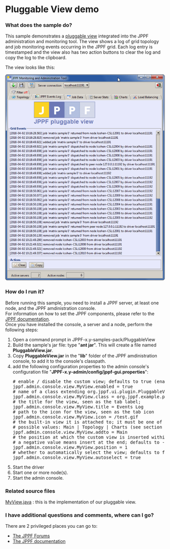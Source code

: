# Pluggable View demo

<h3>What does the sample do?</h3>
This sample demonstrates a <a href="">pluggable view</a> integrated into the JPPF administration and monitoring tool. The view shows a log of grid topology and job monitoring events occurring in the JPPF grid.
Each log entry is timestamped and the view also has two action buttons to clear the log and copy the log to the clipboard.

<p>The view looks like this:
<p><img src="images/EventsLog.gif"/>

<h3>How do I run it?</h3>
Before running this sample, you need to install a JPPF server, at least one node, and the JPPF amdinistration console.<br>
For information on how to set the JPPF components, please refer to the <a href="https://www.jppf.org/doc/6.2/index.php?title=Introduction">JPPF documentation</a>.<br>
Once you have installed the console, a server and a node, perform the following steps:
<ol class="samplesList">
  <li>Open a command prompt in JPPF-x.y-samples-pack/PluggableView</li>
  <li>Build the sample's jar file: type "<b>ant jar</b>". This will create a file named <b>PluggableView.jar</b>.
  <li>Copy <b>PluggableView.jar</b> in the "<b>lib</b>" folder of the JPPF amdinistration console, to add it to the console's classpath.</li>
  <li>add the following configuration properties to the admin console's configuration file "<b>JPPF-x.y-admin/config/jppf-gui.properties</b>":
<pre class="prettyprint lang-conf">
# enable / disable the custom view; defaults to true (enabled)
jppf.admin.console.view.MyView.enabled = true
# name of a class extending org.jppf.ui.plugin.PluggableView
jppf.admin.console.view.MyView.class = org.jppf.example.pluggableview.MyView
# the title for the view, seen as the tab label;
jppf.admin.console.view.MyView.title = Events Log
# path to the icon for the view, seen as the tab icon
jppf.admin.console.view.MyView.icon = /test.gif
# the built-in view it is attached to; it must be one of the tabbed panes of the console
# possible values: Main | Topology | Charts (see section below for their definition)
jppf.admin.console.view.MyView.addto = Main
# the position at which the custom view is inserted within the enclosing tabbed pane
# a negative value means insert at the end; defaults to -1 (insert at the end)
jppf.admin.console.view.MyView.position = 1
# whether to automatically select the view; defaults to false
jppf.admin.console.view.MyView.autoselect = true
</pre>
  </li>
  <li>Start the driver</li>
  <li>Start one or more node(s).</li>
  <li>Start the admin console.</li>
  <liUpon startup, the console should show the custom view</li>
</ol>

<h3>Related source files</h3>
<a href="src/org/jppf/example/pluggableview/MyView.java">MyView.java</a> : this is the implementation of our pluggable view.</li>

<h3>I have additional questions and comments, where can I go?</h3>
<p>There are 2 privileged places you can go to:
<ul class="samplesList">
  <li><a href="https://www.jppf.org/forums">The JPPF Forums</a></li>
  <li><a href="https://www.jppf.org/doc/6.2">The JPPF documentation</a></li>
</ul>

